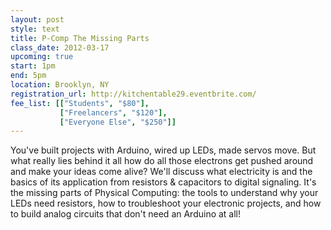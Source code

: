 ```yaml
---
layout: post
style: text
title: P-Comp The Missing Parts
class_date: 2012-03-17
upcoming: true
start: 1pm
end: 5pm
location: Brooklyn, NY
registration_url: http://kitchentable29.eventbrite.com/
fee_list: [["Students", "$80"],
           ["Freelancers", "$120"],
           ["Everyone Else", "$250"]]
---
```

You've built projects with Arduino, wired up LEDs, made servos move.  But what really lies behind it all how do all those electrons get pushed around and make your ideas come alive?  We'll discuss what electricity is and the basics of its application from resistors & capacitors to digital signaling.  It's the missing parts of Physical Computing: the tools to understand why your LEDs need resistors, how to troubleshoot your electronic projects, and how to build analog circuits that don't need an Arduino at all!